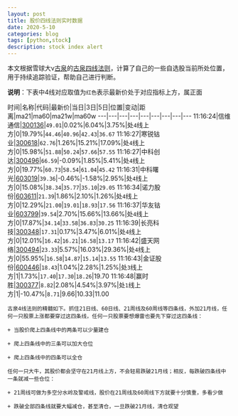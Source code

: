 ```yaml
---
layout: post
title: 股价四线法则实时数据
date: 2020-5-10
categories: blog
tags: [python,stock]
description: stock index alert
---
```



本文根据雪球大v[古泉](https://xueqiu.com/u/7148646888)的[古泉四线法则](https://xueqiu.com/7148646888/130498192)，计算了自己的一些自选股当前所处位置，用于持续追踪验证，帮助自己进行判断。

**说明**：下表中4线对应取值为`红色`表示最新价处于对应指标上方，属正面

时间|名称|代码|最新价|当日|3日|5日|位置|变动|距离|ma21|ma60|ma21w|ma60w
---|---|---|---|---|---|---|---|---
11:16:24|信维通信|[300136](https://xueqiu.com/S/SZ300136)|`49.01`|0.02%|6.04%|3.75%|处`4`线上方|0|19.79%|`44.46`|`40.96`|`42.43`|`36.67`
11:16:27|寒锐钴业|[300618](https://xueqiu.com/S/SZ300618)|`62.76`|1.26%|15.21%|17.09%|处`4`线上方|0|15.98%|`51.88`|`50.24`|`57.66`|`57.55`
11:16:27|中科创达|[300496](https://xueqiu.com/S/SZ300496)|`66.59`|-0.09%|1.85%|5.41%|处`4`线上方|0|19.77%|`60.73`|`58.54`|`61.04`|`45.42`
11:16:31|中科曙光|[603019](https://xueqiu.com/S/SH603019)|`39.36`|-0.46%|-1.58%|2.95%|处`4`线上方|0|15.08%|`38.34`|`35.77`|`35.10`|`29.05`
11:16:34|诺力股份|[603611](https://xueqiu.com/S/SH603611)|`21.39`|1.86%|2.10%|1.26%|处`4`线上方|0|12.29%|`21.00`|`19.01`|`18.93`|`17.56`
11:16:37|华友钴业|[603799](https://xueqiu.com/S/SH603799)|`39.54`|2.70%|15.66%|13.66%|处`4`线上方|0|17.87%|`34.14`|`33.58`|`36.83`|`30.25`
11:16:39|长亮科技|[300348](https://xueqiu.com/S/SZ300348)|`17.31`|0.17%|3.47%|6.01%|处`4`线上方|0|12.01%|`16.42`|`16.21`|`16.58`|`13.17`
11:16:42|盛天网络|[300494](https://xueqiu.com/S/SZ300494)|`23.33`|5.57%|16.03%|29.36%|处`4`线上方|0|55.95%|`16.58`|`14.87`|`15.14`|`13.55`
11:16:43|金证股份|[600446](https://xueqiu.com/S/SH600446)|`18.43`|1.04%|2.28%|1.25%|处`3`线上方|1|1.73%|`17.40`|`17.30`|`18.26`|19.70
11:16:48|赢时胜|[300377](https://xueqiu.com/S/SZ300377)|`8.82`|2.08%|4.54%|3.97%|处`1`线上方|1|-10.47%|`8.71`|9.66|10.33|11.00

```
古泉4线法则的精髓如下。抓住21日线、60日线、21周线及60周线等四条线，外加21月线，任何一只股票上涨都要穿过这四条线，任何一只股票要想爆雷也要先下穿过这四条线：

+ 当股价爬上四条线中的两条可以少量建仓

+ 爬上四条线中的三条可以加大仓位

+ 爬上四条线中的四条可以全仓

任何一只大牛，其股价都会坚守在21月线上方，不会轻易跌破21月线；相反，每跌破四条线中一条就减一些仓位：

+ 21周线可做为多空分水岭及警戒线，股价在21周线及60周线下方就要十分慎重，多看少做

+ 跌破全部四条线就要大幅减仓，甚至清仓，一旦跌破21月线，清仓观望
```